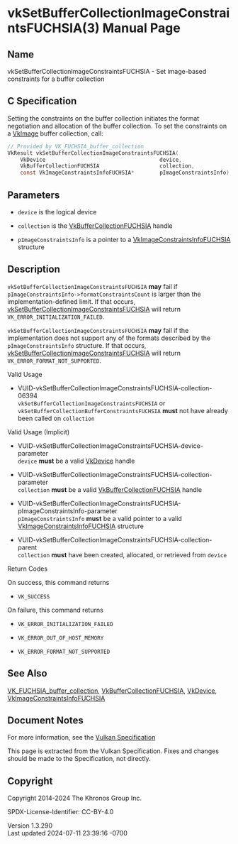 # vkSetBufferCollectionImageConstraintsFUCHSIA(3) Manual Page

## Name

vkSetBufferCollectionImageConstraintsFUCHSIA - Set image-based
constraints for a buffer collection



## <a href="#_c_specification" class="anchor"></a>C Specification

Setting the constraints on the buffer collection initiates the format
negotiation and allocation of the buffer collection. To set the
constraints on a [VkImage](https://registry.khronos.org/vulkan/specs/1.3-extensions/man/html/VkImage.html) buffer collection, call:

``` c
// Provided by VK_FUCHSIA_buffer_collection
VkResult vkSetBufferCollectionImageConstraintsFUCHSIA(
    VkDevice                                    device,
    VkBufferCollectionFUCHSIA                   collection,
    const VkImageConstraintsInfoFUCHSIA*        pImageConstraintsInfo);
```

## <a href="#_parameters" class="anchor"></a>Parameters

- `device` is the logical device

- `collection` is the
  [VkBufferCollectionFUCHSIA](https://registry.khronos.org/vulkan/specs/1.3-extensions/man/html/VkBufferCollectionFUCHSIA.html) handle

- `pImageConstraintsInfo` is a pointer to a
  [VkImageConstraintsInfoFUCHSIA](https://registry.khronos.org/vulkan/specs/1.3-extensions/man/html/VkImageConstraintsInfoFUCHSIA.html)
  structure

## <a href="#_description" class="anchor"></a>Description

`vkSetBufferCollectionImageConstraintsFUCHSIA` **may** fail if
`pImageConstraintsInfo->formatConstraintsCount` is larger than the
implementation-defined limit. If that occurs,
[vkSetBufferCollectionImageConstraintsFUCHSIA](https://registry.khronos.org/vulkan/specs/1.3-extensions/man/html/vkSetBufferCollectionImageConstraintsFUCHSIA.html)
will return `VK_ERROR_INITIALIZATION_FAILED`.

`vkSetBufferCollectionImageConstraintsFUCHSIA` **may** fail if the
implementation does not support any of the formats described by the
`pImageConstraintsInfo` structure. If that occurs,
[vkSetBufferCollectionImageConstraintsFUCHSIA](https://registry.khronos.org/vulkan/specs/1.3-extensions/man/html/vkSetBufferCollectionImageConstraintsFUCHSIA.html)
will return `VK_ERROR_FORMAT_NOT_SUPPORTED`.

Valid Usage

- <a
  href="#VUID-vkSetBufferCollectionImageConstraintsFUCHSIA-collection-06394"
  id="VUID-vkSetBufferCollectionImageConstraintsFUCHSIA-collection-06394"></a>
  VUID-vkSetBufferCollectionImageConstraintsFUCHSIA-collection-06394  
  `vkSetBufferCollectionImageConstraintsFUCHSIA` or
  `vkSetBufferCollectionBufferConstraintsFUCHSIA` **must** not have
  already been called on `collection`

Valid Usage (Implicit)

- <a
  href="#VUID-vkSetBufferCollectionImageConstraintsFUCHSIA-device-parameter"
  id="VUID-vkSetBufferCollectionImageConstraintsFUCHSIA-device-parameter"></a>
  VUID-vkSetBufferCollectionImageConstraintsFUCHSIA-device-parameter  
  `device` **must** be a valid [VkDevice](https://registry.khronos.org/vulkan/specs/1.3-extensions/man/html/VkDevice.html) handle

- <a
  href="#VUID-vkSetBufferCollectionImageConstraintsFUCHSIA-collection-parameter"
  id="VUID-vkSetBufferCollectionImageConstraintsFUCHSIA-collection-parameter"></a>
  VUID-vkSetBufferCollectionImageConstraintsFUCHSIA-collection-parameter  
  `collection` **must** be a valid
  [VkBufferCollectionFUCHSIA](https://registry.khronos.org/vulkan/specs/1.3-extensions/man/html/VkBufferCollectionFUCHSIA.html) handle

- <a
  href="#VUID-vkSetBufferCollectionImageConstraintsFUCHSIA-pImageConstraintsInfo-parameter"
  id="VUID-vkSetBufferCollectionImageConstraintsFUCHSIA-pImageConstraintsInfo-parameter"></a>
  VUID-vkSetBufferCollectionImageConstraintsFUCHSIA-pImageConstraintsInfo-parameter  
  `pImageConstraintsInfo` **must** be a valid pointer to a valid
  [VkImageConstraintsInfoFUCHSIA](https://registry.khronos.org/vulkan/specs/1.3-extensions/man/html/VkImageConstraintsInfoFUCHSIA.html)
  structure

- <a
  href="#VUID-vkSetBufferCollectionImageConstraintsFUCHSIA-collection-parent"
  id="VUID-vkSetBufferCollectionImageConstraintsFUCHSIA-collection-parent"></a>
  VUID-vkSetBufferCollectionImageConstraintsFUCHSIA-collection-parent  
  `collection` **must** have been created, allocated, or retrieved from
  `device`

Return Codes

On success, this command returns  
- `VK_SUCCESS`

On failure, this command returns  
- `VK_ERROR_INITIALIZATION_FAILED`

- `VK_ERROR_OUT_OF_HOST_MEMORY`

- `VK_ERROR_FORMAT_NOT_SUPPORTED`

## <a href="#_see_also" class="anchor"></a>See Also

[VK_FUCHSIA_buffer_collection](https://registry.khronos.org/vulkan/specs/1.3-extensions/man/html/VK_FUCHSIA_buffer_collection.html),
[VkBufferCollectionFUCHSIA](https://registry.khronos.org/vulkan/specs/1.3-extensions/man/html/VkBufferCollectionFUCHSIA.html),
[VkDevice](https://registry.khronos.org/vulkan/specs/1.3-extensions/man/html/VkDevice.html),
[VkImageConstraintsInfoFUCHSIA](https://registry.khronos.org/vulkan/specs/1.3-extensions/man/html/VkImageConstraintsInfoFUCHSIA.html)

## <a href="#_document_notes" class="anchor"></a>Document Notes

For more information, see the <a
href="https://registry.khronos.org/vulkan/specs/1.3-extensions/html/vkspec.html#vkSetBufferCollectionImageConstraintsFUCHSIA"
target="_blank" rel="noopener">Vulkan Specification</a>

This page is extracted from the Vulkan Specification. Fixes and changes
should be made to the Specification, not directly.

## <a href="#_copyright" class="anchor"></a>Copyright

Copyright 2014-2024 The Khronos Group Inc.

SPDX-License-Identifier: CC-BY-4.0

Version 1.3.290  
Last updated 2024-07-11 23:39:16 -0700
